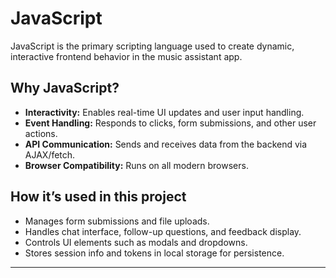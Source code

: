 # JavaScript

JavaScript is the primary scripting language used to create dynamic, interactive frontend behavior in the music assistant app.

## Why JavaScript?

- **Interactivity:** Enables real-time UI updates and user input handling.
- **Event Handling:** Responds to clicks, form submissions, and other user actions.
- **API Communication:** Sends and receives data from the backend via AJAX/fetch.
- **Browser Compatibility:** Runs on all modern browsers.

## How it’s used in this project

- Manages form submissions and file uploads.
- Handles chat interface, follow-up questions, and feedback display.
- Controls UI elements such as modals and dropdowns.
- Stores session info and tokens in local storage for persistence.

---